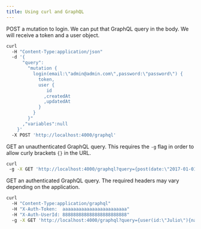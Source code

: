 ```yaml
---
title: Using curl and GraphQL
---
```


POST a mutation to login. We can put that GraphQL query in the body. We will
receive a token and a user object.

```bash
curl 
  -H "Content-Type:application/json" 
  -d '{
      "query":
        "mutation {
          login(email:\"admin@admin.com\",password:\"password\") {
            token,
            user {
               id
              ,createdAt
              ,updatedAt
            }
          }
        }"
      ,"variables":null
    }' 
  -X POST 'http://localhost:4000/graphql'
```

GET an unauthenticated GraphQL query. This requires the `-g` flag in order to 
allow curly brackets `{}` in the URL.

```bash
curl 
 -g -X GET 'http://localhost:4000/graphql?query={post(date:\"2017-01-01\"){date,contents}}'
```

GET an authenticated GraphQL query. The required headers may vary depending on 
the application.

```bash
curl 
  -H "Content-Type:application/graphql" 
  -H "X-Auth-Token:  aaaaaaaaaaaaaaaaaaaaaaaa" 
  -H "X-Auth-UserId: 888888888888888888888888" 
  -g -X GET 'http://localhost:4000/graphql?query={user(id:\"Julio\"){name,age}}'
```
